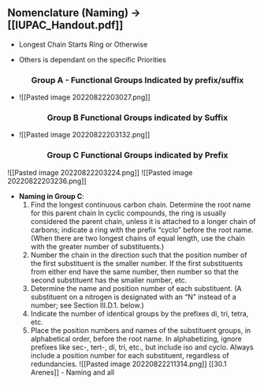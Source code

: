 
## Nomenclature (Naming) &rarr; [[IUPAC_Handout.pdf]]
- Longest Chain Starts Ring or Otherwise
- Others is dependant on the specific Priorities
  
  ### <center> Group A - Functional Groups Indicated by prefix/suffix </center>
- ![[Pasted image 20220822203027.png]]


  ### <center> Group B Functional Groups indicated by Suffix </center>
- ![[Pasted image 20220822203132.png]]

  ### <center> Group C Functional Groups indicated by Prefix </center>
![[Pasted image 20220822203224.png]]
![[Pasted image 20220822203236.png]]
- **Naming in Group C**:
  1. Find the longest continuous carbon chain. Determine the root name for this parent chain In cyclic compounds, the ring is usually considered the parent chain, unless it is attached to a longer chain of carbons; indicate a ring with the prefix “cyclo” before the root name. (When there are two longest chains of equal length, use the chain with the greater number of substituents.)
  2. Number the chain in the direction such that the position number of the first substituent is the smaller number. If the first substituents from either end have the same number, then number so that the second substituent has the smaller number, etc.
  3. Determine the name and position number of each substituent. (A substituent on a nitrogen is designated with an “N” instead of a number; see Section III.D.1. below.)
  4. Indicate the number of identical groups by the prefixes di, tri, tetra, etc.
  5. Place the position numbers and names of the substituent groups, in alphabetical order, before the root name. In alphabetizing, ignore prefixes like sec-, tert-, di, tri, etc., but include iso and cyclo. Always include a position number for each substituent, regardless of redundancies.
![[Pasted image 20220822211314.png]]
[[30.1 Arenes]] - Naming and all